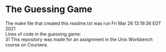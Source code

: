 # The Guessing Game  
The make file that created this readme.txt was run Fri Mar 26 13:19:36 EDT 2021  
Lines of code in the guessing game:   
      31
This repository was made for an assignment in the Unix Workbench course on Coursera.
